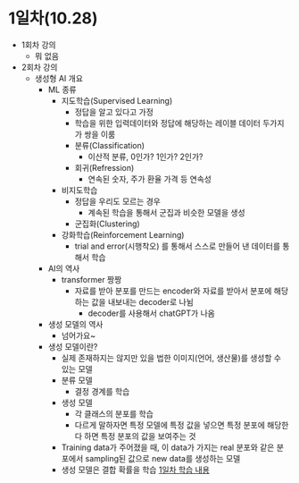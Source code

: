 # 1일차(10.28)
- 1회차 강의
  - 뭐 없음
- 2회차 강의
  - 생성형 AI 개요
    - ML 종류
      - 지도학습(Supervised Learning)
        - 정답을 알고 있다고 가정
        - 학습을 위한 입력데이터와 정답에 해당하는 레이블 데이터 두가지가 쌍을 이룸
        - 분류(Classification)
          - 이산적 분류, 0인가? 1인가? 2인가?
        - 회귀(Refression)
          - 연속된 숫자, 주가 환율 가격 등 연속성
      - 비지도학습
        - 정답을 우리도 모르는 경우
          - 계속된 학습을 통해서 군집과 비슷한 모델을 생성
        - 군집화(Clustering)
      - 강화학습(Reinforcement Learning)
        - trial and error(시행착오) 를 통해서 스스로 만들어 낸 데이터를 통해서 학습
    - AI의 역사
      - transformer 짱짱
        - 자료를 받아 분포를 만드는 encoder와 자료를 받아서 분포에 해당하는 값을 내보내는 decoder로 나뉨
          - decoder를 사용해서 chatGPT가 나옴
    - 생성 모델의 역사
      - 넘어가요~
    - 생성 모델이란?
      - 실제 존재하지는 않지만 있을 법한 이미지(언어, 생산물)를 생성할 수 있는 모델
      - 분류 모델
        - 결정 경계를 학습
      - 생성 모델
        - 각 클래스의 분포를 학습
        - 다르게 말하자면 특정 모델에 특정 값을 넣으면 특정 분포에 해당한다 하면 특정 분포의 값을 보여주는 것
      - Training data가 주어졌을 때, 이 data가 가지는 real 분포와 같은 분포에서 sampling된 값으로 new data를 생성하는 모델
      - 생성 모델은 결합 확률을 학습
[1일차 학습 내용](https://www.notion.so/AI-12d5acce602e807a89c2cbb7577a4b81?pvs=4)